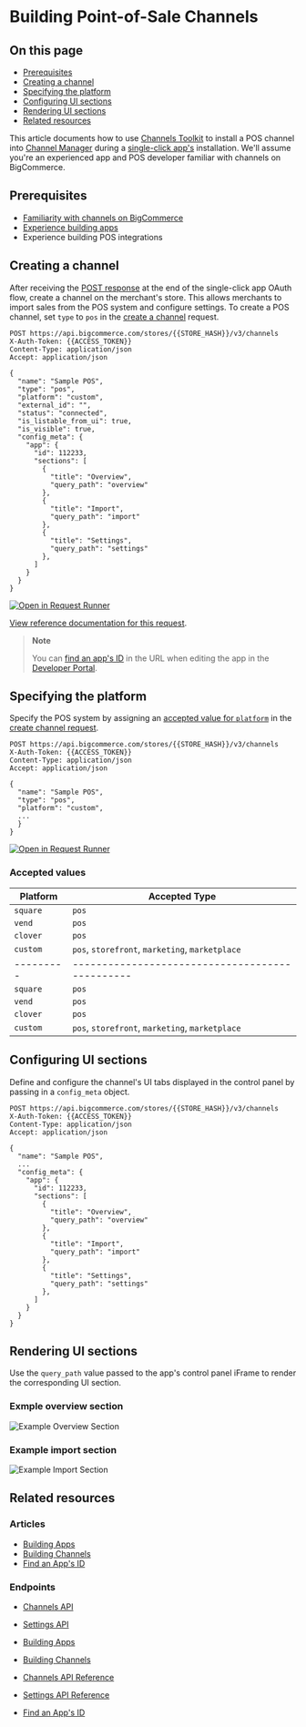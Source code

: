 # Building Point-of-Sale Channels

<div class="otp" id="no-index">

## On this page

 - [Prerequisites](#prerequisites)
 - [Creating a channel](#creating-a-channel)
 - [Specifying the platform](#specifying-the-platform)
 - [Configuring UI sections](#configuring-ui-sections)
 - [Rendering UI sections](#rendering-ui-sections)
 - [Related resources](#related-resources)

</div>

This article documents how to use [Channels Toolkit](https://developer.bigcommerce.com/api-docs/channels/guide/channels-toolkit-reference) to install a POS channel into [Channel Manager](https://support.bigcommerce.com/s/article/Selling-Everywhere-with-Channel-Manager) during a [single-click app's](https://developer.bigcommerce.com/api-docs/apps/guide/types) installation. We'll assume you're an experienced app and POS developer familiar with channels on BigCommerce.

## Prerequisites

- [Familiarity with channels on BigCommerce](https://developer.bigcommerce.com/api-docs/channels/guide/overview)
- [Experience building apps](https://developer.bigcommerce.com/api-docs/apps/guide/intro)
- Experience building POS integrations

## Creating a channel

After receiving the [POST response](https://developer.bigcommerce.com/api-docs/apps/guide/auth#receiving-the-post-response) at the end of the single-click app OAuth flow, create a channel on the merchant's store. This allows merchants to import sales from the POS system and configure settings. To create a POS channel, set `type` to `pos` in the [create a channel](https://developer.bigcommerce.com/api-reference/cart-checkout/channels-listings-api/channels/createchannel) request.

```http
POST https://api.bigcommerce.com/stores/{{STORE_HASH}}/v3/channels
X-Auth-Token: {{ACCESS_TOKEN}}
Content-Type: application/json
Accept: application/json

{
  "name": "Sample POS",
  "type": "pos",
  "platform": "custom",
  "external_id": "",
  "status": "connected",
  "is_listable_from_ui": true,
  "is_visible": true,
  "config_meta": {
    "app": {
      "id": 112233,
      "sections": [
        {
          "title": "Overview",
          "query_path": "overview"
        },
        {
          "title": "Import",
          "query_path": "import"
        },
        {
          "title": "Settings",
          "query_path": "settings"
        },
      ]
    }
  }
}
```

[![Open in Request Runner](https://storage.googleapis.com/bigcommerce-production-dev-center/images/Open-Request-Runner.svg)](https://developer.bigcommerce.com/api-reference/cart-checkout/channels-listings-api/channels/createchannel#requestrunner)

[View reference documentation for this request](https://developer.bigcommerce.com/api-reference/store-management/channels/channels/createchannel).

<div class="HubBlock--callout">
<div class="CalloutBlock--info">
<div class="HubBlock-content">

> **Note**
>
> You can [find an app's ID](https://developer.bigcommerce.com/api-docs/apps/tutorials/id) in the URL when editing the app in the [Developer Portal](https://developer.bigcommerce.com/api-docs/apps/guide/developer-portal).

</div>
</div>
</div>

## Specifying the platform

Specify the POS system by assigning an [accepted value for `platform`](#accepted-values) in the [create channel request](https://developer.bigcommerce.com/api-reference/cart-checkout/channels-listings-api/channels/createchannel).

```http
POST https://api.bigcommerce.com/stores/{{STORE_HASH}}/v3/channels
X-Auth-Token: {{ACCESS_TOKEN}}
Content-Type: application/json
Accept: application/json

{
  "name": "Sample POS",
  "type": "pos",
  "platform": "custom",
  ...
  }
}
```

[![Open in Request Runner](https://storage.googleapis.com/bigcommerce-production-dev-center/images/Open-Request-Runner.svg)](https://developer.bigcommerce.com/api-reference/cart-checkout/channels-listings-api/channels/createchannel#requestrunner)

### Accepted values

| Platform | Accepted Type |
|-|-|
| `square `| `pos` |
| `vend` | `pos` |
| `clover`| `pos` |
| `custom` | `pos`, `storefront`, `marketing`, `marketplace` |
| --------- | ----------------------------------------------- |
| `square ` | `pos`                                           |
| `vend`    | `pos`                                           |
| `clover`  | `pos`                                           |
| `custom`  | `pos`, `storefront`, `marketing`, `marketplace` |

## Configuring UI sections

Define and configure the channel's UI tabs displayed in the control panel by passing in a `config_meta` object.

```http
POST https://api.bigcommerce.com/stores/{{STORE_HASH}}/v3/channels
X-Auth-Token: {{ACCESS_TOKEN}}
Content-Type: application/json
Accept: application/json

{
  "name": "Sample POS",
  ...
  "config_meta": {
    "app": {
      "id": 112233,
      "sections": [
        {
          "title": "Overview",
          "query_path": "overview"
        },
        {
          "title": "Import",
          "query_path": "import"
        },
        {
          "title": "Settings",
          "query_path": "settings"
        },
      ]
    }
  }
}
```

## Rendering UI sections

Use the `query_path` value passed to the app's control panel iFrame to render the corresponding UI section.

### Exmple overview section

![Example Overview Section](https://storage.googleapis.com/bigcommerce-production-dev-center/images/channels/channels-channel-overview.png "Example Overview Section")

### Example import section

![Example Import Section](https://storage.googleapis.com/bigcommerce-production-dev-center/images/channels/channels-pos-import.png "Example Import Section")

## Related resources

### Articles

- [Building Apps](https://developer.bigcommerce.com/api-docs/apps/guide/intro)
- [Building Channels](https://developer.bigcommerce.com/api-docs/channels/guide/overview)
- [Find an App's ID](https://developer.bigcommerce.com/api-docs/apps/tutorials/id)

### Endpoints

- [Channels API](https://developer.bigcommerce.com/api-reference/cart-checkout/channels-listings-api)
- [Settings API](https://developer.bigcommerce.com/api-reference/store-management/settings)

- [Building Apps](https://developer.bigcommerce.com/api-docs/apps/guide/intro)
- [Building Channels](https://developer.bigcommerce.com/api-docs/channels/guide/overview)
- [Channels API Reference](https://developer.bigcommerce.com/api-reference/cart-checkout/channels-listings-api)
- [Settings API Reference](https://developer.bigcommerce.com/api-reference/store-management/settings)
- [Find an App's ID](https://developer.bigcommerce.com/api-docs/apps/tutorials/id)
